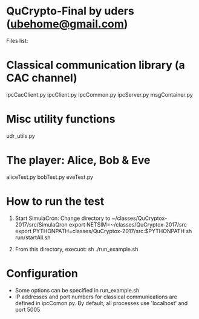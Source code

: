 # QuCrypto-Final by uders (ubehome@gmail.com)

Files list:

# Classical communication library (a CAC channel)
ipcCacClient.py
ipcClient.py
ipcCommon.py
ipcServer.py
msgContainer.py

# Misc utility functions
udr_utils.py

# The player: Alice, Bob & Eve
aliceTest.py
bobTest.py
eveTest.py

# How to run the test
1. Start SimulaCron:
Change directory to ~/classes/QuCryptox-2017/src/SimulaQron
export NETSIM=~/classes/QuCryptox-2017/src
export PYTHONPATH=classes/QuCryptox-2017/src:$PYTHONPATH
sh run/startAll.sh

2. From this directory, execuot:
sh ./run_example.sh


# Configuration
- Some options can be specified in run_example.sh
- IP addresses and port numbers for classical communications are defined in ipcComon.py.
By default, all processes use 'localhost' and port 5005




